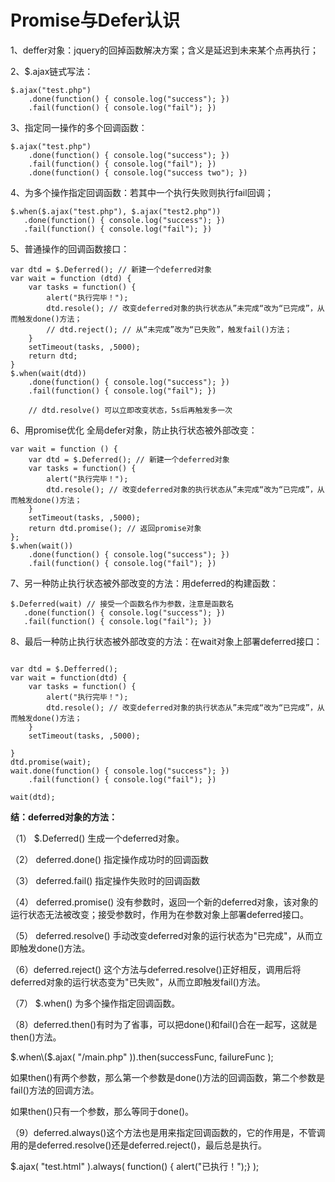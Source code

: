 # Promise与Defer认识

1、deffer对象：jquery的回掉函数解决方案；含义是延迟到未来某个点再执行；

2、$.ajax链式写法：

```
$.ajax("test.php")
    .done(function() { console.log("success"); })   
    .fail(function() { console.log("fail"); })
```

3、指定同一操作的多个回调函数：

```
$.ajax("test.php")
    .done(function() { console.log("success"); })   
    .fail(function() { console.log("fail"); })
    .done(function() { console.log("success two"); })
```

4、为多个操作指定回调函数：若其中一个执行失败则执行fail回调；

```
$.when($.ajax("test.php"), $.ajax("test2.php"))
   .done(function() { console.log("success"); })   
   .fail(function() { console.log("fail"); })
```

5、普通操作的回调函数接口：

```
var dtd = $.Deferred(); // 新建一个deferred对象
var wait = function (dtd) {
    var tasks = function() {
        alert("执行完毕！");
        dtd.resole(); // 改变deferred对象的执行状态从”未完成“改为“已完成”，从而触发done()方法；
        // dtd.reject(); // 从“未完成”改为“已失败”，触发fail()方法；
    }
    setTimeout(tasks, ,5000);
    return dtd;
}
$.when(wait(dtd))
    .done(function() { console.log("success"); })   
    .fail(function() { console.log("fail"); })
 
    // dtd.resolve() 可以立即改变状态，5s后再触发多一次
```

6、用promise优化 全局defer对象，防止执行状态被外部改变：

```
var wait = function () {
    var dtd = $.Deferred(); // 新建一个deferred对象
    var tasks = function() {
        alert("执行完毕！");
        dtd.resole(); // 改变deferred对象的执行状态从”未完成“改为“已完成”，从而触发done()方法；
    }
    setTimeout(tasks, ,5000);
    return dtd.promise(); // 返回promise对象
};
$.when(wait())
    .done(function() { console.log("success"); })   
    .fail(function() { console.log("fail"); })
```

7、另一种防止执行状态被外部改变的方法：用deferred的构建函数：

```
$.Deferred(wait) // 接受一个函数名作为参数，注意是函数名
   .done(function() { console.log("success"); })   
   .fail(function() { console.log("fail"); })
```

8、最后一种防止执行状态被外部改变的方法：在wait对象上部署deferred接口：

```

var dtd = $.Defferred();
var wait = function(dtd) {
    var tasks = function() {
        alert("执行完毕！");
        dtd.resole(); // 改变deferred对象的执行状态从”未完成“改为“已完成”，从而触发done()方法；
    }
    setTimeout(tasks, ,5000);
 
}
dtd.promise(wait);
wait.done(function() { console.log("success"); })        
    .fail(function() { console.log("fail"); })
 
wait(dtd);
```

**结：deferred对象的方法：**

（1） $.Deferred\(\) 生成一个deferred对象。

（2） deferred.done\(\) 指定操作成功时的回调函数

（3） deferred.fail\(\) 指定操作失败时的回调函数

（4） deferred.promise\(\) 没有参数时，返回一个新的deferred对象，该对象的运行状态无法被改变；接受参数时，作用为在参数对象上部署deferred接口。

（5） deferred.resolve\(\) 手动改变deferred对象的运行状态为"已完成"，从而立即触发done\(\)方法。

（6）deferred.reject\(\) 这个方法与deferred.resolve\(\)正好相反，调用后将deferred对象的运行状态变为"已失败"，从而立即触发fail\(\)方法。

（7） $.when\(\) 为多个操作指定回调函数。

（8）deferred.then\(\)有时为了省事，可以把done\(\)和fail\(\)合在一起写，这就是then\(\)方法。

$.when\($.ajax\( "/main.php" \)\).then\(successFunc, failureFunc \);

如果then\(\)有两个参数，那么第一个参数是done\(\)方法的回调函数，第二个参数是fail\(\)方法的回调方法。

如果then\(\)只有一个参数，那么等同于done\(\)。

（9）deferred.always\(\)这个方法也是用来指定回调函数的，它的作用是，不管调用的是deferred.resolve\(\)还是deferred.reject\(\)，最后总是执行。

$.ajax\( "test.html" \).always\( function\(\) { alert\("已执行！"\);} \);

